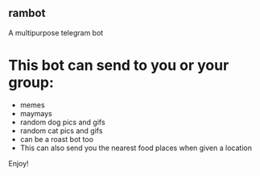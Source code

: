 ## rambot
A multipurpose telegram bot

# This bot can send to you or your group: 
- memes
- maymays
- random dog pics and gifs
- random cat pics and gifs
- can be a roast bot too
- This can also send you the nearest food places when given a location

Enjoy!
